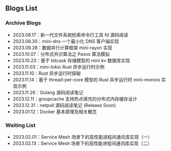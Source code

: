 ## Blogs List

### Archive Blogs

* 2023.08.17：新一代文件系统检索命令行工具 fd 源码阅读
* 2023.08.30：mini-dns 一个最小化 DNS 客户端实现
* 2023.09.28：数据并行计算框架 mini-rayon 实现
* 2023.10.07：分布式共识算法之 Paxos 算法模拟
* 2023.10.23：基于 bitcask 存储模型的 mini kv 数据库实现
* 2023.11.03：mini-tokio Rust 异步运行时示例
* 2023.11.10：Rust 异步运行时探秘
* 2023.11.14：基于 thread-per-core 模型的 Rust 异步运行时 mini-monoio 实现示例
* 2023.11.26：Golang 源码阅读笔记
* 2023.12.11：groupcache 支持热点填充的分布式内存缓存设计
* 2023.12.31：netpoll 源码阅读笔记 (Release Soon)
* 2023.01.12：Docker 基本原理及相关概念

### Waiting List

* 2023.02.01：Service Mesh 场景下的高性能进程间通讯库实现（一）
* 2023.02.13：Service Mesh 场景下的高性能进程间通讯库实现（二）